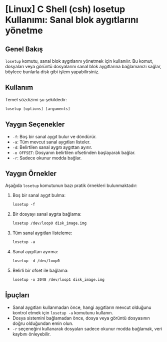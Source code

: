 # [Linux] C Shell (csh) losetup Kullanımı: Sanal blok aygıtlarını yönetme

## Genel Bakış
`losetup` komutu, sanal blok aygıtlarını yönetmek için kullanılır. Bu komut, dosyaları veya görüntü dosyalarını sanal blok aygıtlarına bağlamanızı sağlar, böylece bunlarla disk gibi işlem yapabilirsiniz.

## Kullanım
Temel sözdizimi şu şekildedir:

```csh
losetup [options] [arguments]
```

## Yaygın Seçenekler
- `-f`: Boş bir sanal aygıt bulur ve döndürür.
- `-a`: Tüm mevcut sanal aygıtları listeler.
- `-d`: Belirtilen sanal aygıtı aygıttan ayırır.
- `-o OFFSET`: Dosyanın belirtilen ofsetinden başlayarak bağlar.
- `-r`: Sadece okunur modda bağlar.

## Yaygın Örnekler
Aşağıda `losetup` komutunun bazı pratik örnekleri bulunmaktadır:

1. Boş bir sanal aygıt bulma:
   ```csh
   losetup -f
   ```

2. Bir dosyayı sanal aygıta bağlama:
   ```csh
   losetup /dev/loop0 disk_image.img
   ```

3. Tüm sanal aygıtları listeleme:
   ```csh
   losetup -a
   ```

4. Sanal aygıttan ayırma:
   ```csh
   losetup -d /dev/loop0
   ```

5. Belirli bir ofset ile bağlama:
   ```csh
   losetup -o 2048 /dev/loop1 disk_image.img
   ```

## İpuçları
- Sanal aygıtları kullanmadan önce, hangi aygıtların mevcut olduğunu kontrol etmek için `losetup -a` komutunu kullanın.
- Dosya sistemini bağlamadan önce, dosya veya görüntü dosyasının doğru olduğundan emin olun.
- `-r` seçeneğini kullanarak dosyaları sadece okunur modda bağlamak, veri kaybını önleyebilir.